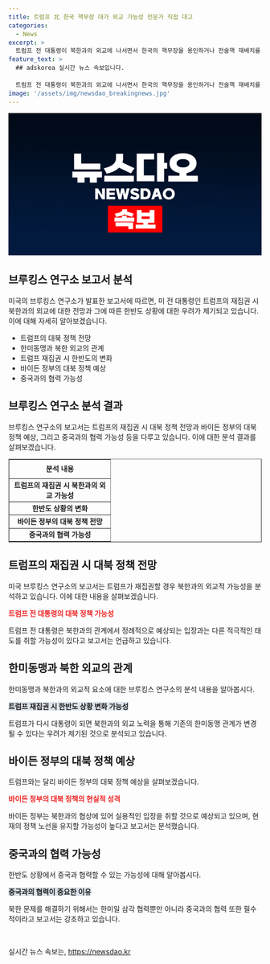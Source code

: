 ```yaml
---
title: 트럼프 北 한국 핵무장 대가 외교 가능성 전문가 직접 대고
categories:
  - News
excerpt: >
  트럼프 전 대통령이 북한과의 외교에 나서면서 한국의 핵무장을 용인하거나 전술핵 재배치를 검토할 수도 있다고 브루킹스 연구소가 분석했다. 북한과의 완전한 비핵화를 추구하지 않을 가능성도 지적했으며, 트럼프가 북한의 핵체제만 용인하는 배드 딜에 나설 수 있다는 우려가 제기됐다. 미국의 차기 대통령은 북핵 문제에 대처하기 위해 동맹과 연대를 강화해야 한다는 강조와 함께 중국과의 협력 가능성도 언급됐다.
feature_text: >
  ## adskorea 실시간 뉴스 속보입니다.

  트럼프 전 대통령이 북한과의 외교에 나서면서 한국의 핵무장을 용인하거나 전술핵 재배치를 검토할 수도 있다고 브루킹스 연구소가 분석했다. 북한과의 완전한 비핵화를 추구하지 않을 가능성도 지적했으며, 트럼프가 북한의 핵체제만 용인하는 배드 딜에 나설 수 있다는 우려가 제기됐다. 미국의 차기 대통령은 북핵 문제에 대처하기 위해 동맹과 연대를 강화해야 한다는 강조와 함께 중국과의 협력 가능성도 언급됐다.
image: '/assets/img/newsdao_breakingnews.jpg'
---
```


<p><img src="/assets/img/newsdao_breakingnews.jpg" alt="adskorea 속보" /></p>

<h2 data-ke-size="size26">브루킹스 연구소 보고서 분석</h2>

<p data-ke-size="size16">미국의 브루킹스 연구소가 발표한 보고서에 따르면, 미 전 대통령인 트럼프의 재집권 시 북한과의 외교에 대한 전망과 그에 따른 한반도 상황에 대한 우려가 제기되고 있습니다. 이에 대해 자세히 알아보겠습니다.</p>

<ul>
  <li>트럼프의 대북 정책 전망</li>
  <li>한미동맹과 북한 외교의 관계</li>
  <li>트럼프 재집권 시 한반도의 변화</li>
  <li>바이든 정부의 대북 정책 예상</li>
  <li>중국과의 협력 가능성</li>
</ul>

<h2 data-ke-size="size26">브루킹스 연구소 분석 결과</h2>

<p data-ke-size="size16">브루킹스 연구소의 보고서는 트럼프의 재집권 시 대북 정책 전망과 바이든 정부의 대북 정책 예상, 그리고 중국과의 협력 가능성 등을 다루고 있습니다. 이에 대한 분석 결과를 살펴보겠습니다.</p>

<table style="width: 100%;" border="1">
<tbody>
<tr>
<td style="text-align: center; width: 187px; height: 32px;"><b>분석 내용</b></td>
</tr>
<tr>
<td style="text-align: center; height: 17px;"><b>트럼프의 재집권 시 북한과의 외교 가능성</b></td>
</tr>
<tr>
<td style="text-align: center; height: 17px;"><b>한반도 상황의 변화</b></td>
</tr>
<tr>
<td style="text-align: center; height: 17px;"><b>바이든 정부의 대북 정책 전망</b></td>
</tr>
<tr>
<td style="text-align: center; height: 17px;"><b>중국과의 협력 가능성</b></td>
</tr>
</tbody>
</table>

<h2 data-ke-size="size26">트럼프의 재집권 시 대북 정책 전망</h2>

<p data-ke-size="size16">미국 브루킹스 연구소의 보고서는 트럼프가 재집권할 경우 북한과의 외교적 가능성을 분석하고 있습니다. 이에 대한 내용을 살펴보겠습니다.</p>

<p><b><span style="color: #ee2323;">트럼프 전 대통령의 대북 정책 가능성</span></b></p>

<p data-ke-size="size16">트럼프 전 대통령은 북한과의 관계에서 정례적으로 예상되는 입장과는 다른 적극적인 태도를 취할 가능성이 있다고 보고서는 언급하고 있습니다.</p>

<h2 data-ke-size="size26">한미동맹과 북한 외교의 관계</h2>

<p data-ke-size="size16">한미동맹과 북한과의 외교적 요소에 대한 브루킹스 연구소의 분석 내용을 알아봅시다.</p>

<p><b><span style="background-color: #21538527;">트럼프 재집권 시 한반도 상황 변화 가능성</span></b></p>

<p data-ke-size="size16">트럼프가 다시 대통령이 되면 북한과의 외교 노력을 통해 기존의 한미동맹 관계가 변경될 수 있다는 우려가 제기된 것으로 분석되고 있습니다.</p>

<h2 data-ke-size="size26">바이든 정부의 대북 정책 예상</h2>

<p data-ke-size="size16">트럼프와는 달리 바이든 정부의 대북 정책 예상을 살펴보겠습니다.</p>

<p><b><span style="color: #ee2323;">바이든 정부의 대북 정책의 현실적 성격</span></b></p>

<p data-ke-size="size16">바이든 정부는 북한과의 협상에 있어 실용적인 입장을 취할 것으로 예상되고 있으며, 현재의 정책 노선을 유지할 가능성이 높다고 보고서는 분석했습니다.</p>

<h2 data-ke-size="size26">중국과의 협력 가능성</h2>

<p data-ke-size="size16">한반도 상황에서 중국과 협력할 수 있는 가능성에 대해 알아봅시다.</p>

<p><b><span style="background-color: #21538527;">중국과의 협력이 중요한 이유</span></b></p>

<p data-ke-size="size16">북한 문제를 해결하기 위해서는 한미일 삼각 협력뿐만 아니라 중국과의 협력 또한 필수적이라고 보고서는 강조하고 있습니다.</p>

<p data-ke-size="size16">&nbsp;</p>
실시간 뉴스 속보는, <a href="https://newsdao.kr" rel="dofollow">https://newsdao.kr</a>


